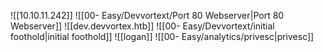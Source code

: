 ![[10.10.11.242]]
![[00- Easy/Devvortext/Port 80 Webserver|Port 80 Webserver]]
![[dev.devvortex.htb]]
![[00- Easy/Devvortext/initial foothold|initial foothold]]
![[logan]]
![[00- Easy/analytics/privesc|privesc]]
